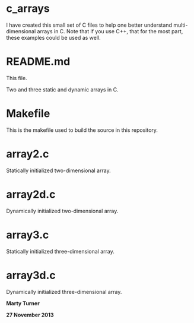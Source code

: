 c_arrays
========

I have created this small set of C files to help one better understand multi-dimensional arrays in C. Note that if you use C++, that for the most part, these examples could be used as well. 

README.md
=========

This file.

Two and three static and dynamic arrays in C.

Makefile
========

This is the makefile used to build the source in this repository.

array2.c
======

Statically initialized two-dimensional array.

array2d.c
=======

Dynamically initialized two-dimensional array.

array3.c
======

Statically initialized three-dimensional array.

array3d.c
=======

Dynamically initialized three-dimensional array.

**Marty Turner**

**27 November 2013**

